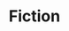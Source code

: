 ---
layout: default
title: Fiction
permalink: /fiction/
id: fiction
lead_text: In another life, all I wanted to do was write fiction for a living. I'm happier now that I don't care about making a living at it. My choices in my fiction are free to be more perverse and difficult. 
---